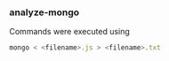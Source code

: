 ### analyze-mongo

Commands were executed using
```javascript
mongo < <filename>.js > <filename>.txt
```
